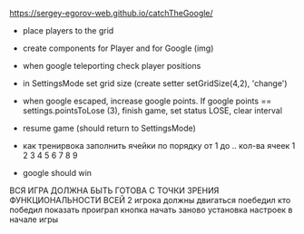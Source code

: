 https://sergey-egorov-web.github.io/catchTheGoogle/

- place players to the grid
- create components for Player and for Google (img)
- when google teleporting check player positions
- in SettingsMode set grid size (create setter setGridSize(4,2), 'change')
- when google escaped, increase google points. If google points == settings.pointsToLose (3), finish game, set status LOSE, clear interval
- resume game (should return to SettingsMode)
- как тренирвока заполнить ячейки по порядку от 1 до .. кол-ва ячеек
  1 2 3
  4 5 6
  7 8 9

- google should win

ВСЯ ИГРА ДОЛЖНА БЫТЬ ГОТОВА С ТОЧКИ ЗРЕНИЯ ФУНКЦИОНАЛЬНОСТИ ВСЕЙ
2 игрока должны двигаться
поебедил кто победил показать
проиграл
кнопка начать заново
установка настроек в начале игры
